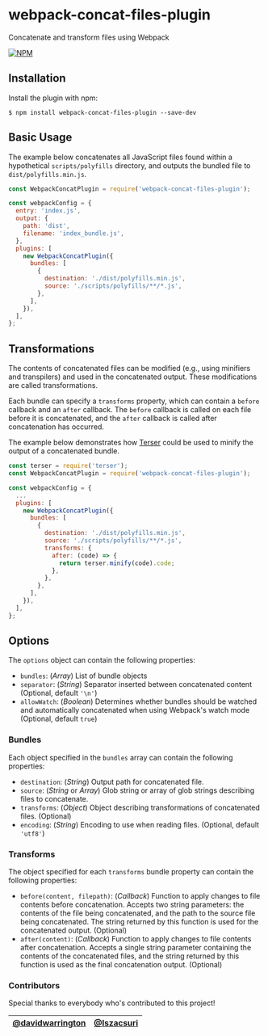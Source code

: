 # webpack-concat-files-plugin
Concatenate and transform files using Webpack

[![NPM](https://nodei.co/npm/webpack-concat-files-plugin.png)](https://nodei.co/npm/webpack-concat-files-plugin/)

## Installation
Install the plugin with npm:
```shell
$ npm install webpack-concat-files-plugin --save-dev
```

## Basic Usage
The example below concatenates all JavaScript files found within a hypothetical
`scripts/polyfills` directory, and outputs the bundled file to
`dist/polyfills.min.js`.

```js
const WebpackConcatPlugin = require('webpack-concat-files-plugin');

const webpackConfig = {
  entry: 'index.js',
  output: {
    path: 'dist',
    filename: 'index_bundle.js',
  },
  plugins: [
    new WebpackConcatPlugin({
      bundles: [
        {
          destination: './dist/polyfills.min.js',
          source: './scripts/polyfills/**/*.js',
        },
      ],
    }),
  ],
};
```

## Transformations
The contents of concatenated files can be modified (e.g., using minifiers and
transpilers) and used in the concatenated output. These modifications are
called transformations.

Each bundle can specify a `transforms` property, which can contain a
`before` callback and an `after` callback. The `before` callback is called
on each file before it is concatenated, and the `after` callback is called
after concatenation has occurred.

The example below demonstrates how [Terser](https://www.npmjs.com/package/terser)
could be used to minify the output of a concatenated bundle.

```js
const terser = require('terser');
const WebpackConcatPlugin = require('webpack-concat-files-plugin');

const webpackConfig = {
  ...
  plugins: [
    new WebpackConcatPlugin({
      bundles: [
        {
          destination: './dist/polyfills.min.js',
          source: './scripts/polyfills/**/*.js',
          transforms: {
            after: (code) => {
              return terser.minify(code).code;
            },
          },
        },
      ],
    }),
  ],
};
```

## Options
The `options` object can contain the following properties:

* `bundles`: (_Array_) List of bundle objects
* `separator`: (_String_) Separator inserted between concatenated content (Optional, default `'\n'`)
* `allowWatch`: (_Boolean_) Determines whether bundles should be watched and automatically concatenated when using Webpack's watch mode (Optional, default `true`)

### Bundles
Each object specified in the `bundles` array can contain the following
properties:

* `destination`: (_String_) Output path for concatenated file.
* `source`: (_String_ or _Array_) Glob string or array of glob strings describing files to concatenate.
* `transforms`: (_Object_) Object describing transformations of concatenated files. (Optional)
* `encoding`: (_String_) Encoding to use when reading files. (Optional, default `'utf8'`)

### Transforms
The object specified for each `transforms` bundle property can contain the
following properties:

* `before(content, filepath)`: (_Callback_) Function to apply changes to file contents before concatenation. Accepts two string parameters: the contents of the file being concatenated, and the path to the source file being concatenated. The string returned by this function is used for the concatenated output. (Optional)
* `after(content)`: (_Callback_) Function to apply changes to file contents after concatenation. Accepts a single string parameter containing the contents of the concatenated files, and the string returned by this function is used as the final concatenation output. (Optional)

### Contributors
Special thanks to everybody who's contributed to this project!

| [@davidwarrington](https://github.com/davidwarrington) | [@Iszacsuri](https://github.com/lszacsuri) |
|-|-|
